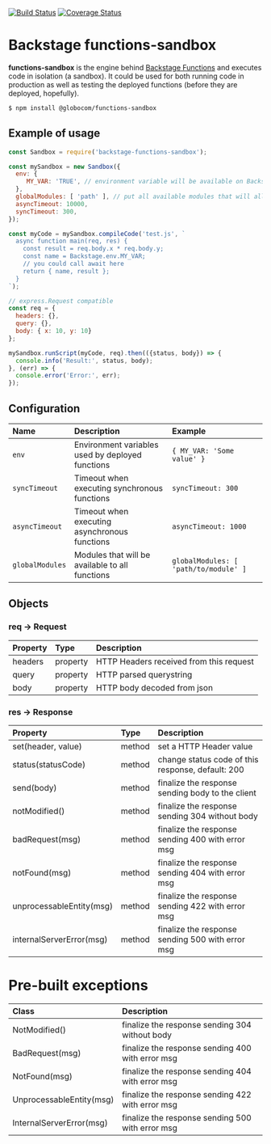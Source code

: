 [![Build Status](https://travis-ci.org/backstage/functions-sandbox.png?branch=master)](https://travis-ci.org/backstage/functions-sandbox)
[![Coverage Status](https://coveralls.io/repos/github/backstage/functions-sandbox/badge.svg?branch=master)](https://coveralls.io/github/backstage/functions-sandbox?branch=master)

# Backstage functions-sandbox

**functions-sandbox** is the engine behind [Backstage Functions](https://github.com/backstage/functions) and executes code in isolation (a sandbox). It could be used for both running code in production as well as testing the deployed functions (before they are deployed, hopefully).

```sh
$ npm install @globocom/functions-sandbox
```

## Example of usage

```javascript
const Sandbox = require('backstage-functions-sandbox');

const mySandbox = new Sandbox({
  env: {
     MY_VAR: 'TRUE', // environment variable will be available on Backstage.env.MY_VAR
  },
  globalModules: [ 'path' ], // put all available modules that will allow to import
  asyncTimeout: 10000,
  syncTimeout: 300,
});

const myCode = mySandbox.compileCode('test.js', `
  async function main(req, res) {
    const result = req.body.x * req.body.y;
    const name = Backstage.env.MY_VAR;
    // you could call await here
    return { name, result };
  }
`);

// express.Request compatible
const req = {
  headers: {},
  query: {},
  body: { x: 10, y: 10}
};

mySandbox.runScript(myCode, req).then(({status, body}) => {
  console.info('Result:', status, body);
}, (err) => {
  console.error('Error:', err);
});
```

## Configuration

| Name            | Description                                      | Example                               |
|:----------------|:-------------------------------------------------|:--------------------------------------|
| `env`           | Environment variables used by deployed functions | `{ MY_VAR: 'Some value' }`            |
| `syncTimeout`   | Timeout when executing synchronous functions     | `syncTimeout: 300`                    |
| `asyncTimeout`  | Timeout when executing asynchronous functions    | `asyncTimeout: 1000`                  |
| `globalModules` | Modules that will be available to all functions  | `globalModules: [ 'path/to/module' ]` |


## Objects

### req -> Request

| Property | Type     | Description                             |
|:---------|:---------|:----------------------------------------|
| headers  | property | HTTP Headers received from this request |
| query    | property | HTTP parsed querystring                 |
| body     | property | HTTP body decoded from json             |

### res -> Response

| Property                 | Type      | Description                                       |
|:-------------------------|:----------|:--------------------------------------------------|
| set(header, value)       | method    | set a HTTP Header value                           |
| status(statusCode)       | method    | change status code of this response, default: 200 |
| send(body)               | method    | finalize the response sending body to the client  |
| notModified()            | method    | finalize the response sending 304 without body    |
| badRequest(msg)          | method    | finalize the response sending 400 with error msg  |
| notFound(msg)            | method    | finalize the response sending 404 with error msg  |
| unprocessableEntity(msg) | method    | finalize the response sending 422 with error msg  |
| internalServerError(msg) | method    | finalize the response sending 500 with error msg  |

# Pre-built exceptions
| Class                    | Description                                       |
|:-------------------------|:--------------------------------------------------|
| NotModified()            | finalize the response sending 304 without body    |
| BadRequest(msg)          | finalize the response sending 400 with error msg  |
| NotFound(msg)            | finalize the response sending 404 with error msg  |
| UnprocessableEntity(msg) | finalize the response sending 422 with error msg  |
| InternalServerError(msg) | finalize the response sending 500 with error msg  |
